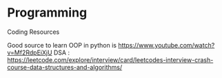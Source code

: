 # Programming
Coding Resources

Good source to learn OOP in python is https://www.youtube.com/watch?v=Mf2RdpEiXjU
DSA : https://leetcode.com/explore/interview/card/leetcodes-interview-crash-course-data-structures-and-algorithms/
